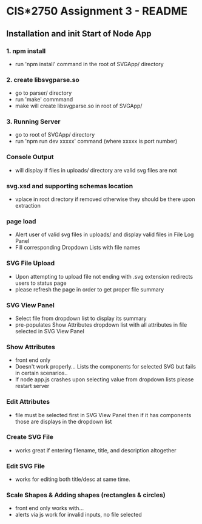 # CIS*2750 Assignment 3 - README
## Installation and init Start of Node App
### 1. npm install
- run 'npm install' command in the root of SVGApp/ directory

### 2. create libsvgparse.so
- go to parser/ directory
- run 'make' commmand
- make will create libsvgparse.so in root of SVGApp/

### 3. Running Server
- go to root of SVGApp/ directory
- run 'npm run dev xxxxx' command (where xxxxx is port number)

### Console Output
- will display if files in uploads/ directory are valid svg files are not

### svg.xsd and supporting schemas location
- vplace in root directory if removed otherwise they should be there upon extraction

### page load
- Alert user of valid svg files in uploads/ and display valid files in File Log Panel
- Fill corresponding Dropdown Lists with file names

### SVG File Upload 
- Upon attempting to upload file not ending with .svg extension redirects users to status page
- please refresh the page in order to get proper file summary

### SVG View Panel
- Select file from dropdown list to display its summary
- pre-populates Show Attributes dropdown list with all attributes in file selected in SVG View Panel

### Show Attributes
- front end only
- Doesn't work properly... Lists the components for selected SVG but fails in certain scenarios..
- If node app.js crashes upon selecting value from dropdown lists please restart server

### Edit Attributes
- file must be selected first in SVG View Panel then if it has components those are displays in the dropdown list

### Create SVG File
- works great if entering filename, title, and description altogether

### Edit SVG File
- works for editing both title/desc at same time.

### Scale Shapes & Adding shapes (rectangles & circles)
- front end only works with...
- alerts via js work for invalid inputs, no file selected